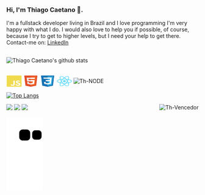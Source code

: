### Hi, I'm Thiago Caetano 👋.
I'm a fullstack developer living in Brazil and I love programming I'm very happy with what I do. I would also love to help you if possible, of course, because I try to get to higher levels, but I need your help to get there.
Contact-me on:
[LinkedIn](https://linkedin.com/in/thiagocb2-developer-fullstack/)



<!-- #QRCode of my Curriculum :

  
  
 [![My website](https://thiago-full-stack.vercel.app/api?url=https%3A%2F%2Fraw.githubusercontent.com%2FThiagoFullStack%2FProjeto-git%2Fmain%2Fcurriculo.png)](https://raw.githubusercontent.com/ThiagoFullStack/Projeto-git/main/curriculo.png) -->
 ##
 ![Thiago Caetano's github stats](https://github-readme-stats.vercel.app/api?username=ThiagoFullStack&show_icons=true&theme=radical)
 
  <div style="display: inline_block"><br>
 <img align="center" alt="Th-Js" height="30" width="40" src="https://raw.githubusercontent.com/devicons/devicon/master/icons/javascript/javascript-plain.svg">
 <img align="center" alt="Th-HTML" height="30" width="40" src="https://raw.githubusercontent.com/devicons/devicon/master/icons/html5/html5-original.svg">
  <img align="center" alt="Th-CSS" height="30" width="40" src="https://raw.githubusercontent.com/devicons/devicon/master/icons/css3/css3-original.svg">
   <img align="center" alt="Tha-React" height="30" width="40" src="https://raw.githubusercontent.com/devicons/devicon/master/icons/react/react-original.svg">
   <img align="center" alt="Th-NODE" height="30" width="40" src="https://upload.wikimedia.org/wikipedia/commons/d/d9/Node.js_logo.svg">
 </div>
 
 [![Top Langs](https://github-readme-stats.vercel.app/api/top-langs/?username=ThiagoFullStack&layout=compact)](https://github.com/anuraghazra/github-readme-stats)
 
 <img align="right" alt="Th-Vencedor" src="https://media2.giphy.com/media/8Iv5lqKwKsZ2g/giphy.gif?cid=63e6b07egswhjc9c6znja8h7vsk3rz0r7lnlwe9icb3riwnl&rid=giphy.gif&ct=g">
 




<div> 
   <a href="https://instagram.com/thiagofullstack" target="_blank"><img src="https://img.shields.io/badge/-Instagram-%23E4405F?style=for-the-badge&logo=instagram&logoColor=white" target="_blank"></a>
<a href = "https://utapy.link/redes_sociais_thiagofullstack"><img src="https://img.shields.io/badge/-Gmail-%23333?style=for-the-badge&logo=gmail&logoColor=white" target="_blank"></a>
  <a href="https://www.linkedin.com/in/https:/thiagocb2-developer-fullstack/" target="_blank"><img src="https://img.shields.io/badge/-LinkedIn-%230077B5?style=for-the-badge&logo=linkedin&logoColor=white" target="_blank"></a> 
 
   ![Snake animation](https://github.com/rafaballerini/rafaballerini/blob/output/github-contribution-grid-snake.svg)
 
</div>


